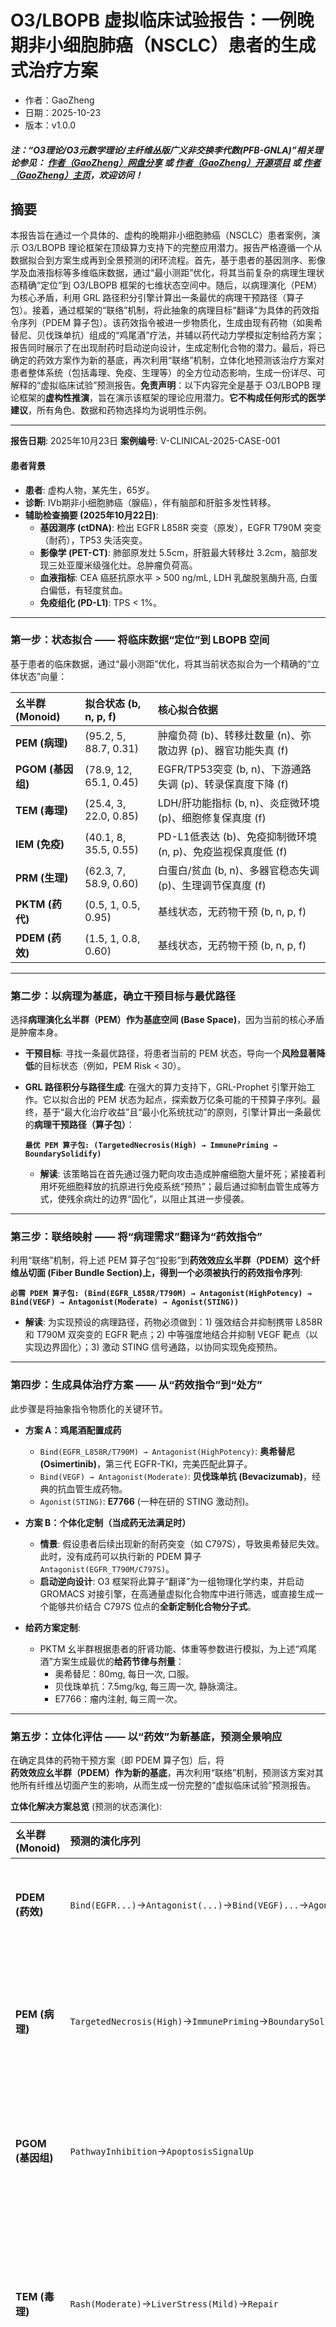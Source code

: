 # O3/LBOPB 虚拟临床试验报告：一例晚期非小细胞肺癌（NSCLC）患者的生成式治疗方案

- 作者：GaoZheng
- 日期：2025-10-23
- 版本：v1.0.0

#### ***注：“O3理论/O3元数学理论/主纤维丛版广义非交换李代数(PFB-GNLA)”相关理论参见： [作者（GaoZheng）网盘分享](https://drive.google.com/drive/folders/1lrgVtvhEq8cNal0Aa0AjeCNQaRA8WERu?usp=sharing) 或 [作者（GaoZheng）开源项目](https://github.com/CTaiDeng/open_meta_mathematical_theory) 或 [作者（GaoZheng）主页](https://mymetamathematics.blogspot.com)，欢迎访问！***

## 摘要
本报告旨在通过一个具体的、虚构的晚期非小细胞肺癌（NSCLC）患者案例，演示 O3/LBOPB 理论框架在顶级算力支持下的完整应用潜力。报告严格遵循一个从数据拟合到方案生成再到全景预测的闭环流程。首先，基于患者的基因测序、影像学及血液指标等多维临床数据，通过“最小测距”优化，将其当前复杂的病理生理状态精确“定位”到 O3/LBOPB 框架的七维状态空间中。随后，以病理演化（PEM）为核心矛盾，利用 GRL 路径积分引擎计算出一条最优的病理干预路径（算子包）。接着，通过框架的“联络”机制，将此抽象的病理目标“翻译”为具体的药效指令序列（PDEM 算子包）。该药效指令被进一步物质化，生成由现有药物（如奥希替尼、贝伐珠单抗）组成的“鸡尾酒”疗法，并辅以药代动力学模拟定制给药方案；报告同时展示了在出现耐药时启动逆向设计，生成定制化合物的潜力。最后，将已确定的药效方案作为新的基底，再次利用“联络”机制，立体化地预测该治疗方案对患者整体系统（包括毒理、免疫、生理等）的全方位动态影响，生成一份详尽、可解释的“虚拟临床试验”预测报告。**免责声明**：以下内容完全是基于 O3/LBOPB 理论框架的**虚构性推演**，旨在演示该框架的理论应用潜力。**它不构成任何形式的医学建议**，所有角色、数据和药物选择均为说明性示例。

---

**报告日期**: 2025年10月23日
**案例编号**: V-CLINICAL-2025-CASE-001

#### **患者背景**

*   **患者**: 虚构人物，某先生，65岁。
*   **诊断**: IVb期非小细胞肺癌（腺癌），伴有脑部和肝脏多发性转移。
*   **辅助检查摘要 (2025年10月22日)**:
    *   **基因测序 (ctDNA)**: 检出 EGFR L858R 突变（原发），EGFR T790M 突变（耐药），TP53 失活突变。
    *   **影像学 (PET-CT)**: 肺部原发灶 5.5cm，肝脏最大转移灶 3.2cm，脑部发现三处亚厘米级强化灶。总肿瘤负荷高。
    *   **血液指标**: CEA 癌胚抗原水平 > 500 ng/mL, LDH 乳酸脱氢酶升高, 白蛋白偏低，有轻度贫血。
    *   **免疫组化 (PD-L1)**: TPS < 1%。

---

### **第一步：状态拟合 —— 将临床数据“定位”到 LBOPB 空间**

基于患者的临床数据，通过“最小测距”优化，将其当前状态拟合为一个精确的“立体状态”向量：

| 幺半群 (Monoid) | 拟合状态 (b, n, p, f) | 核心拟合依据 |
| :--- | :--- | :--- |
| **PEM (病理)** | (95.2, 5, 88.7, 0.31) | 肿瘤负荷 (b)、转移灶数量 (n)、弥散边界 (p)、器官功能失真 (f) |
| **PGOM (基因组)** | (78.9, 12, 65.1, 0.45) | EGFR/TP53突变 (b, n)、下游通路失调 (p)、转录保真度下降 (f) |
| **TEM (毒理)** | (25.4, 3, 22.0, 0.85) | LDH/肝功能指标 (b, n)、炎症微环境 (p)、细胞修复保真度 (f) |
| **IEM (免疫)** | (40.1, 8, 35.5, 0.55) | PD-L1低表达 (b)、免疫抑制微环境 (n, p)、免疫监视保真度低 (f) |
| **PRM (生理)** | (62.3, 7, 58.9, 0.60) | 白蛋白/贫血 (b, n)、多器官稳态失调 (p)、生理调节保真度 (f) |
| **PKTM (药代)** | (0.5, 1, 0.5, 0.95) | 基线状态，无药物干预 (b, n, p, f) |
| **PDEM (药效)** | (1.5, 1, 0.8, 0.60) | 基线状态，无药物干预 (b, n, p, f) |

---

### **第二步：以病理为基底，确立干预目标与最优路径**

选择**病理演化幺半群（PEM）**作为**基底空间 (Base Space)**，因为当前的核心矛盾是肿瘤本身。

*   **干预目标**: 寻找一条最优路径，将患者当前的 PEM 状态，导向一个**风险显著降低**的目标状态（例如，PEM Risk < 30）。
*   **GRL 路径积分与路径生成**: 在强大的算力支持下，GRL-Prophet 引擎开始工作。它以拟合出的 PEM 状态为起点，探索数万亿条可能的干预算子序列。最终，基于“最大化治疗收益”且“最小化系统扰动”的原则，引擎计算出一条最优的**病理干预路径（算子包）**：

    **`最优 PEM 算子包: (TargetedNecrosis(High) → ImmunePriming → BoundarySolidify)`**

    *   **解读**: 该策略旨在首先通过强力靶向攻击造成肿瘤细胞大量坏死；紧接着利用坏死细胞释放的抗原进行免疫系统“预热”；最后通过抑制血管生成等方式，使残余病灶的边界“固化”，以阻止其进一步侵袭。

---

### **第三步：联络映射 —— 将“病理需求”翻译为“药效指令”**

利用“联络”机制，将上述 PEM 算子包“投影”到**药效效应幺半群（PDEM）**这个**纤维丛切面 (Fiber Bundle Section)**上，得到一个必须被执行的**药效指令序列**:

**`必需 PDEM 算子包: (Bind(EGFR_L858R/T790M) → Antagonist(HighPotency) → Bind(VEGF) → Antagonist(Moderate) → Agonist(STING))`**

*   **解读**: 为实现预设的病理路径，药物必须做到：1) 强效结合并抑制携带 L858R 和 T790M 双突变的 EGFR 靶点；2) 中等强度地结合并抑制 VEGF 靶点（以实现边界固化）；3) 激动 STING 信号通路，以协同实现免疫预热。

---

### **第四步：生成具体治疗方案 —— 从“药效指令”到“处方”**

此步骤是将抽象指令物质化的关键环节。

*   **方案 A：鸡尾酒配置成药**
    *   `Bind(EGFR_L858R/T790M) → Antagonist(HighPotency)`: **奥希替尼 (Osimertinib)**，第三代 EGFR-TKI，完美匹配此算子。
    *   `Bind(VEGF) → Antagonist(Moderate)`: **贝伐珠单抗 (Bevacizumab)**，经典的抗血管生成药物。
    *   `Agonist(STING)`: **E7766** (一种在研的 STING 激动剂)。

*   **方案 B：个体化定制（当成药无法满足时）**
    *   **情景**: 假设患者后续出现新的耐药突变（如 C797S），导致奥希替尼失效。此时，没有成药可以执行新的 PDEM 算子 `Antagonist(EGFR_T790M/C797S)`。
    *   **启动逆向设计**: O3 框架将此算子“翻译”为一组物理化学约束，并启动 GROMACS 对接引擎，在高通量虚拟化合物库中进行筛选，或直接生成一个能够共价结合 C797S 位点的**全新定制化合物分子式**。

*   **给药方案定制**:
    *   PKTM 幺半群根据患者的肝肾功能、体重等参数进行模拟，为上述“鸡尾酒”方案生成最优的**给药节律与剂量**：
        *   奥希替尼：80mg, 每日一次, 口服。
        *   贝伐珠单抗：7.5mg/kg, 每三周一次, 静脉滴注。
        *   E7766：瘤内注射, 每三周一次。

---

### **第五步：立体化评估 —— 以“药效”为新基底，预测全景响应**

在确定具体的药物干预方案（即 PDEM 算子包）后，将**药效效应幺半群（PDEM）**作为新的**基底**，再次利用“联络”机制，预测该方案对其他所有纤维丛切面产生的影响，从而生成一份完整的“虚拟临床试验”预测报告。

**立体化解决方案总览** (预测的状态演化):

| 幺半群 (Monoid) | 预测的演化序列 | 预测结果简述 |
| :--- | :--- | :--- |
| **PDEM (药效)** | `Bind(EGFR...)`→`Antagonist(...)`→`Bind(VEGF)...`→`Agonist(STING)` | **(干预)** 靶点被精确、高效地抑制和激活。 |
| **PEM (病理)** | `TargetedNecrosis(High)`→`ImmunePriming`→`BoundarySolidify` | **(预期疗效)** 肿瘤负荷显著下降，转移灶缩小，边界清晰化。 |
| **PGOM (基因组)** | `PathwayInhibition`→`ApoptosisSignalUp` | **(机制)** EGFR 下游通路被阻断，凋亡信号被激活。 |
| **TEM (毒理)** | `Rash(Moderate)`→`LiverStress(Mild)`→`Repair` | **(可预见的副作用)** 出现中度皮疹和轻度肝功能压力，但系统修复机制被激活。 |
| **IEM (免疫)** | `AntigenPresent`→`TCellActivate`→`ImmuneMemory(Weak)` | **(协同作用)** STING 激动剂和肿瘤坏死共同激活了 T 细胞，产生了初步的免疫记忆。 |
| **PRM (生理)** | `StressResponse`→`Adaptation`→`Homeostasis(Improved)` | **(整体影响)** 治疗初期系统产生应激，但随着肿瘤负荷下降，整体生理稳态得到改善。 |
| **PKTM (药代)** | `Dose`→`Absorb`→`...`→`Excrete` | **(药物动力学)** 药物在体内达到并维持了有效的治疗窗口。 |

最终，这份报告将以结构化的形式呈现，为临床医生提供一份前所未有的、详尽的、可解释的、完全个性化的治疗方案及其全景式动态预测。

---

**许可声明 (License)**

Copyright (C) 2025 GaoZheng

本文档采用[知识共享-署名-非商业性使用-禁止演绎 4.0 国际许可协议 (CC BY-NC-ND 4.0)](https://creativecommons.org/licenses/by-nc-nd/4.0/deed.zh-Hans)进行许可。

